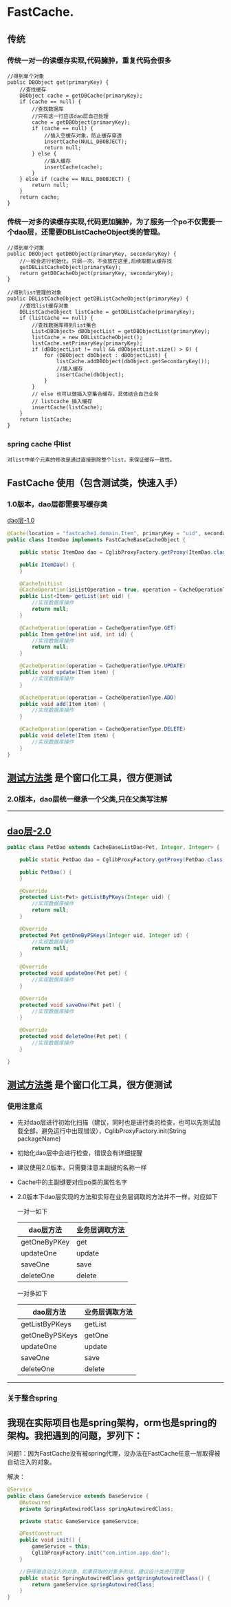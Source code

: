 # FastCache.

## 传统

### 传统一对一的读缓存实现,代码臃肿，重复代码会很多
```
//得到单个对象
public DBObject get(primaryKey) {
    //查找缓存
    DBObject cache = getDBCache(primaryKey);
    if (cache == null) {
        //查找数据库
        //只有这一行应该dao层自己处理
        cache = getDBObject(primaryKey);
        if (cache == null) {
            //插入空缓存对象，防止缓存穿透
            insertCache(NULL_DBOBJECT);
            return null;
        } else {
            //插入缓存
            insertCache(cache);
        }
    } else if (cache == NULL_DBOBJECT) {
        return null;
    }
    return cache;
}
```
### 传统一对多的读缓存实现,代码更加臃肿，为了服务一个po不仅需要一个dao层，还需要DBListCacheObject类的管理。
```
//得到单个对象
public DBObject getDBObject(primaryKey, secondaryKey) {
    //一般会进行初始化，只调一次，不会放在这里,后续取都从缓存找
    getDBListCacheObject(primaryKey);
    return getDBCacheObject(primaryKey, secondaryKey);
}

//得到list管理的对象
public DBListCacheObject getDBListCacheObject(primaryKey) {
    //查找list缓存对象
    DBListCacheObject listCache = getDBListCache(primaryKey);
    if (listCache == null) {
        //查找数据库得到list集合
        List<DBObject> dBObjectList = getDBObjectList(primaryKey);
        listCache = new DBListCacheObject();
        listCache.setPrimaryKey(primaryKey);
        if (dBObjectList != null && dBObjectList.size() > 0) {
            for (DBObject dbObject : dBObjectList) {
                listCache.addDBObject(dbObject.getSecondaryKey());
                //插入缓存
                insertCache(dbObject);
            }
        }
        // else 也可以做插入空集合缓存，具体结合自己业务
        // listcache 插入缓存
        insertCache(listCache);
    }
    return listCache;
}
```

### spring cache 中list
```
对list中单个元素的修改是通过直接删除整个list，来保证缓存一致性。
```

## FastCache 使用（包含测试类，快速入手）
### 1.0版本，dao层都需要写缓存类
[dao层-1.0](src/test/java/fastcache1/dao)
```java
@Cache(location = "fastcache1.domain.Item", primaryKey = "uid", secondaryKey = "id")
public class ItemDao implements FastCacheBaseCacheObject {

    public static ItemDao dao = CglibProxyFactory.getProxy(ItemDao.class);

    public ItemDao() {
    }

    @CacheInitList
    @CacheOperation(isListOperation = true, operation = CacheOperationType.GET)
    public List<Item> getList(int uid) {
        //实现数据库操作
        return null;
    }

    @CacheOperation(operation = CacheOperationType.GET)
    public Item getOne(int uid, int id) {
        //实现数据库操作
        return null;
    }

    @CacheOperation(operation = CacheOperationType.UPDATE)
    public void update(Item item) {
        //实现数据库操作
    }

    @CacheOperation(operation = CacheOperationType.ADD)
    public void add(Item item) {
        //实现数据库操作
    }

    @CacheOperation(operation = CacheOperationType.DELETE)
    public void delete(Item item) {
        //实现数据库操作
    }
}
```
[测试方法类](src/test/java/fastcache1/Test1.java) 是个窗口化工具，很方便测试
---
### 2.0版本，dao层统一继承一个父类,只在父类写注解
---
[dao层-2.0](src/test/java/fastcache2/dao)
---
```java
public class PetDao extends CacheBaseListDao<Pet, Integer, Integer> {

    public static PetDao dao = CglibProxyFactory.getProxy(PetDao.class);

    public PetDao() {
    }

    @Override
    protected List<Pet> getListByPKeys(Integer uid) {
        //实现数据库操作
        return null;
    }

    @Override
    protected Pet getOneByPSKeys(Integer uid, Integer id) {
        //实现数据库操作
        return null;
    }

    @Override
    protected void updateOne(Pet pet) {
        //实现数据库操作
    }

    @Override
    protected void saveOne(Pet pet) {
        //实现数据库操作
    }

    @Override
    protected void deleteOne(Pet pet) {
        //实现数据库操作
    }

}
```
[测试方法类](src/test/java/fastcache2/Test2.java) 是个窗口化工具，很方便测试
---
### 使用注意点
* 先对dao层进行初始化扫描（建议，同时也是进行类的检查，也可以先测试加载全部，避免运行中出现错误），CglibProxyFactory.init(String packageName)
* 初始化dao层中会进行检查，错误会有详细提醒
* 建议使用2.0版本，只需要注意主副键的名称一样
* Cache中的主副键要对应po类的属性名字
* 2.0版本下dao层实现的方法和实际在业务层调取的方法并不一样，对应如下

    一对一如下
    
    |  dao层方法  |   业务层调取方法   |
    |  ----  |  ----  |
    |  getOneByPKey   |   get   |
    |  updateOne   |   update   |
    |  saveOne   |   save   |
    |  deleteOne   |   delete   |
    
    一对多如下
    
    |  dao层方法  |   业务层调取方法   |
    |  ----  |  ----  |
    |  getListByPKeys   |   getList   |
    |  getOneByPSKeys   |   getOne   |
    |  updateOne   |   update   |
    |  saveOne   |   save   |
    |  deleteOne   |   delete   |
---

### 关于整合spring
我现在实际项目也是spring架构，orm也是spring的架构。我把遇到的问题，罗列下：
---
问题1：因为FastCache没有被spring代理，没办法在FastCache任意一层取得被自动注入的对象。

解决：
```java
@Service
public class GameService extends BaseService {
    @Autowired
    private SpringAutowiredClass springAutowiredClass;

    private static GameService gameService;

    @PostConstruct
    public void init() {
        gameService = this;
        CglibProxyFactory.init("com.intion.app.dao");
    }

    //获得被自动注入的对象，如果获取的对象多的话，建议设计类进行管理
    public static SpringAutowiredClass getSpringAutowiredClass() {
        return gameService.springAutowiredClass;
    }
}
```